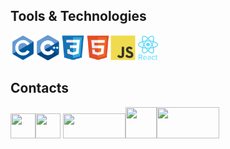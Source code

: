 ## Tools & Technologies

<a href="https://docs.microsoft.com/en-us/cpp/c-runtime-library/c-run-time-library-reference?view=msvc-160"><img src="https://raw.githubusercontent.com/devicons/devicon/master/icons/c/c-original.svg" height="40px" width="40px" /></a><a href="https://docs.microsoft.com/en-us/cpp/standard-library/cpp-standard-library-reference?view=msvc-160"><img src="https://raw.githubusercontent.com/devicons/devicon/master/icons/cplusplus/cplusplus-original.svg" height="40px" width="40px" /></a><a href="https://developer.mozilla.org/en-US/docs/Web/CSS"><img src="https://raw.githubusercontent.com/devicons/devicon/master/icons/css3/css3-original.svg" height="40px" width="40px" /></a><a href="https://developer.mozilla.org/en-US/docs/Web/HTML"><img src="https://raw.githubusercontent.com/devicons/devicon/master/icons/html5/html5-original.svg" height="40px" width="40px" /></a><a href="https://developer.mozilla.org/en-US/docs/Web/JavaScript"><img src="https://raw.githubusercontent.com/devicons/devicon/master/icons/javascript/javascript-original.svg" height="40px" width="40px" /></a><a href="https://reactjs.org/"><img src="https://raw.githubusercontent.com/devicons/devicon/master/icons/react/react-original-wordmark.svg" height="40px" width="40px" /></a>



## Contacts

<a href="https://www.linkedin.com/in/uday-budhija-6242391b1/"><img src="https://i.pinimg.com/originals/ce/09/3c/ce093c7214ad357bb665cfd2f66a8b6b.png" height="40px" width="40px" /></a><a href="mailto:udaybudhija26@gmail.com"><img src="https://i.pinimg.com/originals/8f/c3/7b/8fc37b74b608a622588fbaa361485f32.png" height="40px" width="40px" /></a> <a href="https://twitter.com/BudhijaUday"><img src="https://th.bing.com/th/id/R.9399642cfb9bbfb11d1d08cf3ff52f49?rik=73oIoD7Xk5mazQ&riu=http%3a%2f%2fsguru.org%2fwp-content%2fuploads%2f2018%2f02%2fTwitter_2010_logo_-_from_Commons.svg_.png&ehk=sw7wJz9%2fEzxbsM9pEGaKVojMcrlHNVrwf5g0X4L%2fs1w%3d&risl=&pid=ImgRaw&r=0" height="40px" width="100px" /></a><a href="https://leetcode.com/REAL_UDAY/"><img src="https://leetcode.com/static/images/LeetCode_logo.png" height="50px" width="50px" /><a href="https://codeforces.com/profile/BudhijaxUday"><img src="https://rishika-05.github.io/My_Portfolio/images/Codeforces.png" height="50px" width="100px" />


